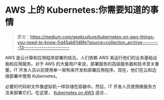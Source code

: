 # AWS 上的 Kubernetes:你需要知道的事情

> 原文：<https://medium.com/geekculture/kubernetes-on-aws-things-you-need-to-know-5d45ab61d8fe?source=collection_archive---------13----------------------->

AWS 是云计算和应用程序部署的结合。人们依赖 AWS 来运行他们的业务基础设施和应用服务。对于 AWS 的大量用户来说，部署服务的高级服务器和技术至关重要。IT 开发人员以前使用单一架构来开发和部署应用程序。现在，他们在云和边缘部署中使用 Kubernetes。

必要的代码和文件像虚拟机一样存储在容器中。然后，IT 开发人员使用微服务方法来部署它们。在这里， [Kubernetes on AWS](https://www.clickittech.com/devops/kubernetes-on-aws/) 适合…